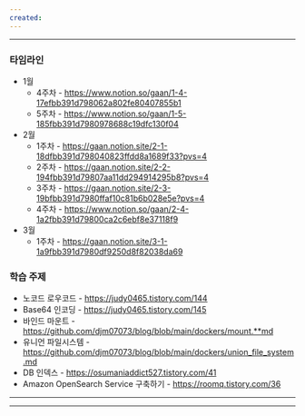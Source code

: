 ```yaml
---
created:
---
```


---

### 타임라인

- 1월 
	- 4주차 - https://www.notion.so/gaan/1-4-17efbb391d798062a802fe80407855b1
	- 5주차 - https://www.notion.so/gaan/1-5-185fbb391d7980978688c19dfc130f04
- 2월 
	- 1주차 - https://gaan.notion.site/2-1-18dfbb391d798040823ffdd8a1689f33?pvs=4
	- 2주차 - https://gaan.notion.site/2-2-194fbb391d79807aa11dd294914295b8?pvs=4
	- 3주차 - https://gaan.notion.site/2-3-19bfbb391d7980ffaf10c81b6b028e5e?pvs=4
	- 4주차 - https://www.notion.so/gaan/2-4-1a2fbb391d79800ca2c6ebf8e37118f9
- 3월
	- 1주차 - https://gaan.notion.site/3-1-1a9fbb391d7980df9250d8f82038da69

### 학습 주제

- 노코드 로우코드 - https://judy0465.tistory.com/144
- Base64 인코딩 - https://judy0465.tistory.com/145
- 바인드 마운트 - https://github.com/djm07073/blog/blob/main/dockers/mount.**md
- 유니언 파일시스템 - https://github.com/djm07073/blog/blob/main/dockers/union_file_system.md
- DB 인덱스 - https://osumaniaddict527.tistory.com/41
- Amazon OpenSearch Service 구축하기 - https://roomq.tistory.com/36


---

---
